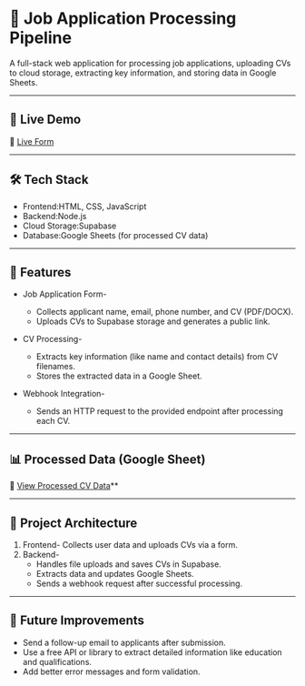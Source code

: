 # 📄 Job Application Processing Pipeline

A full-stack web application for processing job applications, uploading CVs to cloud storage, extracting key information, and storing data in Google Sheets.

---

## 🚀 Live Demo  
🔗 [Live Form](https://jobapplicationpipeline.netlify.app/)

---

## 🛠️ Tech Stack  
- Frontend:HTML, CSS, JavaScript  
- Backend:Node.js 
- Cloud Storage:Supabase  
- Database:Google Sheets (for processed CV data)  

---

## 📂 Features  
- Job Application Form- 
  - Collects applicant name, email, phone number, and CV (PDF/DOCX).  
  - Uploads CVs to Supabase storage and generates a public link.  

- CV Processing-
  - Extracts key information (like name and contact details) from CV filenames.  
  - Stores the extracted data in a Google Sheet.  

- Webhook Integration- 
  - Sends an HTTP request to the provided endpoint after processing each CV.  

---

## 📊 Processed Data (Google Sheet)  
🔗 [View Processed CV Data](https://docs.google.com/spreadsheets/d/1KI9rehvJGtrn2NjLT6A61DjhLue3cT-CIM4_8yQxoHg/edit?usp=sharing)**

---

## 📜 Project Architecture  
1. Frontend- Collects user data and uploads CVs via a form.  
2. Backend-  
   - Handles file uploads and saves CVs in Supabase.  
   - Extracts data and updates Google Sheets.  
   - Sends a webhook request after successful processing.  
---

## 🚩 Future Improvements  
- Send a follow-up email to applicants after submission.  
- Use a free API or library to extract detailed information like education and qualifications.  
- Add better error messages and form validation.  
